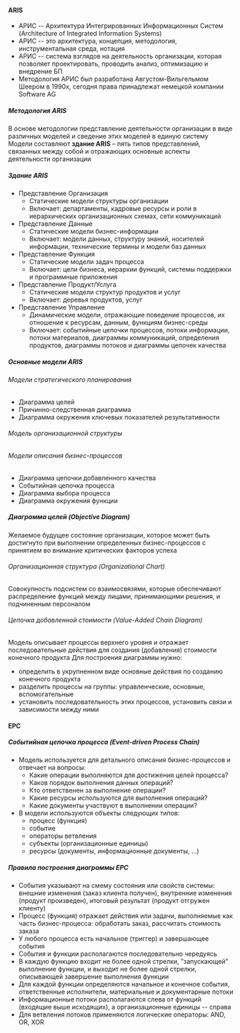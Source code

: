 #### ARIS

* АРИС -- Архитектура Интегрированных
Информационных Систем (Architecture
of Integrated Information Systems)
* АРИС -- это архитектура, концепция,
методология, инструментальная среда,
нотация
* АРИС -- система взглядов на
деятельность организации, которая
позволяет проектировать, проводить
анализ, оптимизацию и внедрение БП
* Методология АРИС был разработана
Августом-Вильгельмом Шеером в
1990х, сегодня права принадлежат
немецкой компании Software AG

##### Методология ARIS

В основе методологии
представление деятельности
организации в виде различных
моделей и сведение этих моделей
в единую систему
Модели составляют **здание ARIS** –
пять типов представлений,
связанных между собой и
отражающих основные аспекты
деятельности организации

##### Здание ARIS

* Представление Организация
    * Статические модели структуры организации
    * Включает: департаменты, кадровые ресурсы и роли в
иерархических организационных схемах, сети коммуникаций
* Представление Данные
    * Статические модели бизнес-информации
    * Включает: модели данных, структуру знаний, носителей
информации, технические термины и модели баз данных
* Представление Функция
    * Статические модели задач процесса
    * Включает: цели бизнеса, иерархии функций, системы
поддержки и программные приложения
* Представление Продукт/Услуга
    * Статические модели структур продуктов и услуг
    * Включает: деревья продуктов, услуг
* Представление Управление
    * Динамические модели, отражающие поведение процессов, их
отношение к ресурсам, данным, функциям бизнес-среды
    * Включает: событийные цепочки процессов, потоки
информации, потоки материалов, диаграммы коммуникаций,
определения продуктов, диаграммы потоков и диаграммы
цепочек качества

##### Основные модели ARIS

###### Модели стратегического планирования
* Диаграмма целей
* Причинно-следственная диаграмма
* Диаграмма окружения ключевых
показателей результативности
###### Модель организационной структуры
###### Модели описания бизнес-процессов
* Диаграмма цепочки добавленного
качества
* Событийная цепочка процесса
* Диаграмма выбора процесса
* Диаграмма окружения функции

##### Диаграмма целей (Objective Diagram)

Желаемое будущее состояние
организации, которое может быть
достигнуто при выполнении
определенных бизнес-процессов с
принятием во внимание критических
факторов успеха

###### Организационная структура (Organizational Chart)

Совокупность подсистем
со взаимосвязями, которые обеспечивают
распределение функций между лицами,
принимающими решения, и подчиненным
персоналом

###### Цепочка добавленной стоимости (Value-Added Chain Diagram)

Модель описывает процессы верхнего уровня
и отражает последовательные действия для
создания (добавления) стоимости конечного
продукта
Для построения диаграммы нужно:
* определить в укрупненном виде основные
действия по созданию конечного продукта
* разделить процессы на группы:
управленческие, основные,
вспомогательные
* установить последовательность этих
процессов, установить связи и зависимости
между ними

#### EPC

##### Событийная цепочка процесса (Event-driven Process Chain)

* Модель используется для детального
описания бизнес-процессов и отвечает на
вопросы:
    * Какие операции выполняются для
достижения целей процесса?
    * Каков порядок выполнения данных
операций?
    * Кто ответственен за выполнение
операции?
    * Какие ресурсы используются для
выполнения операций?
    * Какие документы участвуют в
выполнении операции?
* В модели используются объекты следующих
типов:
    * процесс (функция)
    * событие
    * операторы ветвления
    * субъекты (организационные единицы)
    * ресурсы (документы, информационные
документы, ...)

##### Правила построения диаграммы EPC
* События указывают на смему состояния или свойств системы: внешние изменения (заказ
клиента получен), внутренние изменения (продукт произведен), итоговый результат (продукт
отгружен клиенту)
* Процесс (функция) отражает действия или задачи, выполняемые как часть бизнес-процесса:
обработать заказ, рассчитать стоимость заказа
* У любого процесса есть начальное (триггер) и завершающее события
* События и функции располагаются последовательно чередуясь
* В каждую функцию входит не более одной стрелки, "запускающей" выполнение функции, и
выходит не более одной стрелки, описывающей завершение выполнения функции
* Для каждой функции определяются начальное и конечное события, ответственные
исполнители, материальные и документарные потоки
* Информационные потоки располагаются слева от функций (входящие выше исходящих), а
организационные единицы -- справа
* Для ветвления потоков применяются логические операторы: AND, OR, XOR